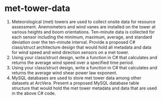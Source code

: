 # met-tower-data

1) Meteorological (met) towers are used to collect onsite data for resource assessment.  Anemometers and wind vanes are installed on the tower at various heights and boom orientations. Ten-minute data is collected for each sensor including the minimum, maximum,  average, and standard deviation over the ten-minute interval. Provide a proposed C#  class/struct architecture design that would hold all metadata and data for wind speed and wind direction sensors on a met tower. 
2) Using your class/struct design, write a function in C# that calculates and returns the average wind speed over a specified time period.  
3) Using your class/struct design, write a function in C# that calculates and returns the average wind shear power law exponent. 
4) MySQL databases are used to store met tower data among other datasets at ArcVera. Present a  proposed MySQL database table structure that would hold the met tower metadata and data that are used in the above C# code. 
